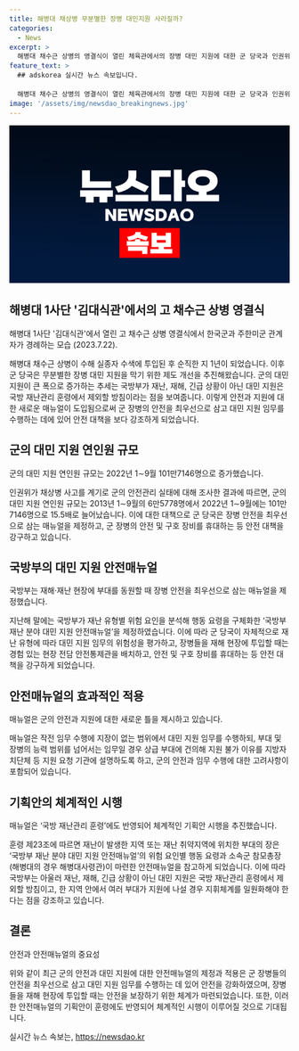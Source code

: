 ```yaml
---
title: 해병대 채상병 무분별한 장병 대민지원 사라질까?
categories:
  - News
excerpt: >
  해병대 채수근 상병의 영결식이 열린 체육관에서의 장병 대민 지원에 대한 군 당국과 인권위의 관련 조사 결과가 공개됐다. 군의 대민 지원 연인원이 15배나 늘어나면서 무분별한 대민 지원을 막기 위한 제도 개선이 추진 중이며, 군 당국은 재해·재난 현장에 부대를 동원할 때 안전을 최우선으로 삼는 매뉴얼을 제정했다. 국방부는 재난, 재해, 긴급 상황이 아닌 대민 지원은 국방 재난관리 훈령에서 제외할 방침이다.
feature_text: >
  ## adskorea 실시간 뉴스 속보입니다.

  해병대 채수근 상병의 영결식이 열린 체육관에서의 장병 대민 지원에 대한 군 당국과 인권위의 관련 조사 결과가 공개됐다. 군의 대민 지원 연인원이 15배나 늘어나면서 무분별한 대민 지원을 막기 위한 제도 개선이 추진 중이며, 군 당국은 재해·재난 현장에 부대를 동원할 때 안전을 최우선으로 삼는 매뉴얼을 제정했다. 국방부는 재난, 재해, 긴급 상황이 아닌 대민 지원은 국방 재난관리 훈령에서 제외할 방침이다.
image: '/assets/img/newsdao_breakingnews.jpg'
---
```


<p><img src="/assets/img/newsdao_breakingnews.jpg" alt="adskorea 속보" /></p>

<h2 data-ke-size="size26">해병대 1사단 '김대식관'에서의 고 채수근 상병 영결식</h2>

<p data-ke-size="size16">해병대 1사단 '김대식관'에서 열린 고 채수근 상병 영결식에서 한국군과 주한미군 관계자가 경례하는 모습 (2023.7.22).</p>

<p>해병대 채수근 상병이 수해 실종자 수색에 투입된 후 순직한 지 1년이 되었습니다. 이후 군 당국은 무분별한 장병 대민 지원을 막기 위한 제도 개선을 추진해왔습니다. 군의 대민 지원이 큰 폭으로 증가하는 추세는 국방부가 재난, 재해, 긴급 상황이 아닌 대민 지원은 국방 재난관리 훈령에서 제외할 방침이라는 점을 보여줍니다. 이렇게 안전과 지원에 대한 새로운 매뉴얼이 도입됨으로써 군 장병의 안전을 최우선으로 삼고 대민 지원 임무를 수행하는 데에 있어 안전 대책을 보다 강조하게 되었습니다.</p>

<h2 data-ke-size="size26">군의 대민 지원 연인원 규모</h2>

<p data-ke-size="size16">군의 대민 지원 연인원 규모는 2022년 1∼9월 101만7146명으로 증가했습니다.</p>

<p>인권위가 채상병 사고를 계기로 군의 안전관리 실태에 대해 조사한 결과에 따르면, 군의 대민 지원 연인원 규모는 2013년 1∼9월의 6만5778명에서 2022년 1∼9월에는 101만7146명으로 15.5배로 늘어났습니다. 이에 대한 대책으로 군 당국은 장병 안전을 최우선으로 삼는 매뉴얼을 제정하고, 군 장병의 안전 및 구호 장비를 휴대하는 등 안전 대책을 강구하고 있습니다.</p>

<h2 data-ke-size="size26">국방부의 대민 지원 안전매뉴얼</h2>

<p data-ke-size="size16">국방부는 재해·재난 현장에 부대를 동원할 때 장병 안전을 최우선으로 삼는 매뉴얼을 제정했습니다.</p>

<p>지난해 말에는 국방부가 재난 유형별 위험 요인을 분석해 행동 요령을 구체화한 ‘국방부 재난 분야 대민 지원 안전매뉴얼’을 제정하였습니다. 이에 따라 군 당국이 자체적으로 재난 유형에 따라 대민 지원 임무의 위험성을 평가하고, 장병들을 재해 현장에 투입할 때는 경험 있는 현장 전담 안전통제관을 배치하고, 안전 및 구호 장비를 휴대하는 등 안전 대책을 강구하게 되었습니다.</p>

<h2 data-ke-size="size26">안전매뉴얼의 효과적인 적용</h2>

<p data-ke-size="size16">매뉴얼은 군의 안전과 지원에 대한 새로운 틀을 제시하고 있습니다.</p>

<p>매뉴얼은 작전 임무 수행에 지장이 없는 범위에서 대민 지원 임무를 수행하되, 부대 및 장병의 능력 범위를 넘어서는 임무일 경우 상급 부대에 건의해 지원 불가 이유를 지방자치단체 등 지원 요청 기관에 설명하도록 하고, 군의 안전과 임무 수행에 대한 고려사항이 포함되어 있습니다.</p>

<h2 data-ke-size="size26">기획안의 체계적인 시행</h2>

<p data-ke-size="size16">매뉴얼은 ‘국방 재난관리 훈령’에도 반영되어 체계적인 기획안 시행을 추진했습니다.</p>

<p>훈령 제23조에 따르면 재난이 발생한 지역 또는 재난 취약지역에 위치한 부대의 장은 ‘국방부 재난 분야 대민 지원 안전매뉴얼’의 위험 요인별 행동 요령과 소속군 참모총장(해병대의 경우 해병대사령관)이 마련한 안전매뉴얼을 참고하게 되었습니다. 이에 따라 국방부는 아울러 재난, 재해, 긴급 상황이 아닌 대민 지원은 국방 재난관리 훈령에서 제외할 방침이고, 한 지역 안에서 여러 부대가 지원에 나설 경우 지휘체계를 일원화해야 한다는 점을 강조하고 있습니다.</p>

<h2 data-ke-size="size26">결론</h2>

<p data-ke-size="size16">안전과 안전매뉴얼의 중요성</p>

<p>위와 같이 최근 군의 안전과 대민 지원에 대한 안전매뉴얼의 제정과 적용은 군 장병들의 안전을 최우선으로 삼고 대민 지원 임무를 수행하는 데 있어 안전을 강화하였으며, 장병들을 재해 현장에 투입할 때는 안전을 보장하기 위한 체계가 마련되었습니다. 또한, 이러한 안전매뉴얼의 기획안이 훈령에도 반영되어 체계적인 시행이 이루어질 것으로 기대됩니다.</p>
실시간 뉴스 속보는, <a href="https://newsdao.kr" rel="dofollow">https://newsdao.kr</a>


